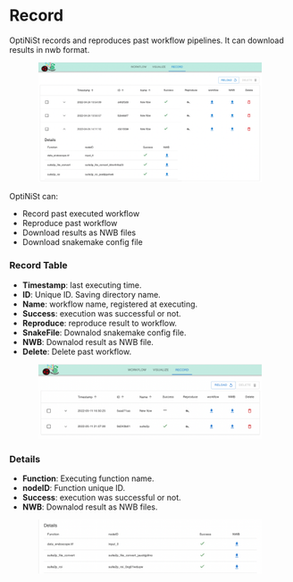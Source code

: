 Record
=================

OptiNiSt records and reproduces past workflow pipelines. It can download results in nwb format.
<br>
<p align="center">
<img width="400px" src="../_static/record/whole.png" alt="Whole"/>
</p>

OptiNiSt can:
- Record past executed workflow
- Reproduce past workflow
- Download results as NWB files
- Download snakemake config file

### Record Table
- **Timestamp**: last executing time.
- **ID**: Unique ID. Saving directory name.
- **Name**: workflow name, registered at executing.
- **Success**: execution was successful or not.
- **Reproduce**: reproduce result to workflow.
- **SnakeFile**: Downalod snakemake config file.
- **NWB**: Downalod result as NWB file.
- **Delete**: Delete past workflow.

<p align="center">
<img width="400px" src="../_static/record/components/table.png" alt="Table"/>
</p>


### Details
- **Function**: Executing function name.
- **nodeID**: Function unique ID.
- **Success**: execution was successful or not.
- **NWB**: Downalod result as NWB files.


<p align="center">
<img width="400px" src="../_static/record/components/details.png" alt="Details"/>
</p>
